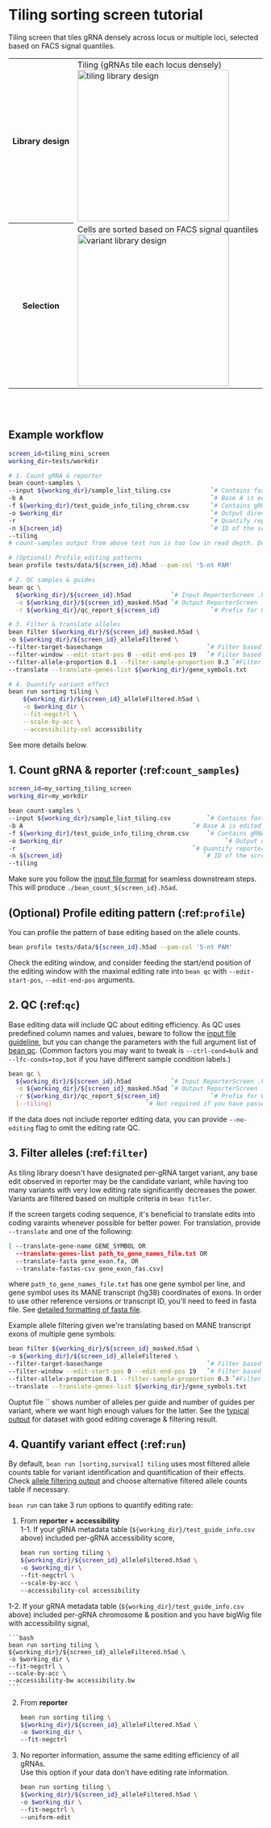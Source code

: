 # Tiling sorting screen tutorial
Tiling screen that tiles gRNA densely across locus or multiple loci, selected based on FACS signal quantiles.  

<table>
  <tr>
    <th>Library design</th>
    <td>Tiling (gRNAs tile each locus densely)   <br> <img src="/crispr-bean/assets/tiling.png" alt="tiling library design" width="300"/> </td>
  </tr>
  <tr>
    <th>Selection</th>
    <td>Cells are sorted based on FACS signal quantiles  <br>  <img src="/crispr-bean/assets/sorting_bins@8x.png" alt="variant library design" width="300"/></td>
  </tr>
</table>

<br></br>

## Example workflow
```bash
screen_id=tiling_mini_screen
working_dir=tests/workdir

# 1. Count gRNA & reporter
bean count-samples \
--input ${working_dir}/sample_list_tiling.csv           `# Contains fastq file path; see test file for example.`\
-b A                                                    `# Base A is edited (into G)` \
-f ${working_dir}/test_guide_info_tiling_chrom.csv      `# Contains gRNA metadata; see test file for example.`\
-o $working_dir                                         `# Output directory` \
-r                                                      `# Quantify reporter edits` \
-n ${screen_id}                                         `# ID of the screen` \
--tiling
# count-samples output from above test run is too low in read depth. Downstream processes can be run with test file included in the Github repo.

# (Optional) Profile editing patterns
bean profile tests/data/${screen_id}.h5ad --pam-col '5-nt PAM'

# 2. QC samples & guides
bean qc \
  ${working_dir}/${screen_id}.h5ad           `# Input ReporterScreen .h5ad file path` \
  -o ${working_dir}/${screen_id}_masked.h5ad `# Output ReporterScreen .h5ad file path` \
  -r ${working_dir}/qc_report_${screen_id}              `# Prefix for QC report` \

# 3. Filter & translate alleles
bean filter ${working_dir}/${screen_id}_masked.h5ad \
-o ${working_dir}/${screen_id}_alleleFiltered \
--filter-target-basechange                             `# Filter based on intended base changes. If -b A was provided in bean count, filters for A>G edit. If -b C was provided, filters for C>T edit.`\
--filter-window --edit-start-pos 0 --edit-end-pos 19   `# Filter based on editing window in spacer position within reporter.`\
--filter-allele-proportion 0.1 --filter-sample-proportion 0.3 `#Filter based on allele proportion larger than 0.1 in at least 0.3 (30%) of the control samples.` \
--translate --translate-genes-list ${working_dir}/gene_symbols.txt

# 4. Quantify variant effect
bean run sorting tiling \
    ${working_dir}/${screen_id}_alleleFiltered.h5ad \
    -o $working_dir \
    --fit-negctrl \
    --scale-by-acc \
    --accessibility-col accessibility
```

See more details below.

## 1. Count gRNA & reporter (:ref:`count_samples`)
```bash
screen_id=my_sorting_tiling_screen
working_dir=my_workdir

bean count-samples \
--input ${working_dir}/sample_list_tiling.csv          `# Contains fastq file path; see test file for example.`\
-b A                                               `# Base A is edited (into G)` \
-f ${working_dir}/test_guide_info_tiling_chrom.csv     `# Contains gRNA metadata; see test file for example.`\
-o $working_dir                                             `# Output directory` \
-r                                                 `# Quantify reporter edits` \
-n ${screen_id}                                       `# ID of the screen` \
--tiling
```

Make sure you follow the [input file format](https://pinellolab.github.io/crispr-bean/input.html) for seamless downstream steps. This will produce `./bean_count_${screen_id}.h5ad`. 

## (Optional) Profile editing pattern (:ref:`profile`)
You can profile the pattern of base editing based on the allele counts. 
```bash
bean profile tests/data/${screen_id}.h5ad --pam-col '5-nt PAM'
```
Check the editing window, and consider feeding the start/end position of the editing window with the maximal editing rate into `bean qc` with `--edit-start-pos`, `--edit-end-pos` arguments.


## 2. QC (:ref:`qc`)
Base editing data will include QC about editing efficiency. As QC uses predefined column names and values, beware to follow the [input file guideline](https://pinellolab.github.io/crispr-bean/input.html), but you can change the parameters with the full argument list of [bean qc](https://pinellolab.github.io/crispr-bean/qc.html). (Common factors you may want to tweak is `--ctrl-cond=bulk` and `--lfc-conds=top,bot` if you have different sample condition labels.)

```bash
bean qc \
  ${working_dir}/${screen_id}.h5ad           `# Input ReporterScreen .h5ad file path` \
  -o ${working_dir}/${screen_id}_masked.h5ad `# Output ReporterScreen .h5ad file path` \
  -r ${working_dir}/qc_report_${screen_id}              `# Prefix for QC report` \
  [--tiling]                          `# Not required if you have passed --tiling in counting step`
```



If the data does not include reporter editing data, you can provide `--no-editing` flag to omit the editing rate QC.

## 3. Filter alleles (:ref:`filter`)
As tiling library doesn't have designated per-gRNA target variant, any base edit observed in reporter may be the candidate variant, while having too many variants with very low editing rate significantly decreases the power. Variants are filtered based on multiple criteria in `bean fitler`.  

If the screen targets coding sequence, it's beneficial to translate edits into coding varaints whenever possible for better power. For translation, provide `--translate` and one of the following:

```bash
[ --translate-gene-name GENE_SYMBOL OR
  --translate-genes-list path_to_gene_names_file.txt OR
  --translate-fasta gene_exon.fa, OR
  --translate-fastas-csv gene_exon_fas.csv]
```

where `path_to_gene_names_file.txt` has one gene symbol per line, and gene symbol uses its MANE transcript (hg38) coordinates of exons. In order to use other reference versions or transcript ID, you'll need to feed in fasta file. See [detailed formatting of fasta file](https://pinellolab.github.io/crispr-bean/filter.html#translating-alleles).

Example allele filtering given we're translating based on MANE transcript exons of multiple gene symbols:

```bash
bean filter ${working_dir}/${screen_id}_masked.h5ad \
-o ${working_dir}/${screen_id}_alleleFiltered \
--filter-target-basechange                             `# Filter based on intended base changes. If -b A was provided in bean count, filters for A>G edit. If -b C was provided, filters for C>T edit.`\
--filter-window --edit-start-pos 0 --edit-end-pos 19   `# Filter based on editing window in spacer position within reporter.`\
--filter-allele-proportion 0.1 --filter-sample-proportion 0.3 `#Filter based on allele proportion larger than 0.1 in at least 0.3 (30%) of the control samples.` \
--translate --translate-genes-list ${working_dir}/gene_symbols.txt
```

Ouptut file `` shows number of alleles per guide and number of guides per variant, where we want high enough values for the latter. See the [typical output](https://github.com/pinellolab/crispr-bean/tree/main/docs/example_filtering_ouptut/) for dataset with good editing coverage & filtering result.

## 4. Quantify variant effect (:ref:`run`)
By default, `bean run [sorting,survival] tiling` uses most filtered allele counts table for variant identification and quantification of their effects. Check [allele filtering output](https://github.com/pinellolab/crispr-bean/tree/main/docs/example_filtering_ouptut/) and choose alternative filtered allele counts table if necessary.   

`bean run` can take 3 run options to quantify editing rate:  
1. From **reporter + accessibility**  
  1-1. If your gRNA metadata table (`${working_dir}/test_guide_info.csv` above) included per-gRNA accessibility score, 
  
    ```bash
    bean run sorting tiling \
    ${working_dir}/${screen_id}_alleleFiltered.h5ad \
    -o $working_dir \
    --fit-negctrl \
    --scale-by-acc \
    --accessibility-col accessibility
    ```

  1-2. If your gRNA metadata table (`${working_dir}/test_guide_info.csv` above) included per-gRNA chromosome & position and you have bigWig file with accessibility signal, 

    ```bash
    bean run sorting tiling \
    ${working_dir}/${screen_id}_alleleFiltered.h5ad \
    -o $working_dir \
    --fit-negctrl \
    --scale-by-acc \
    --accessibility-bw accessibility.bw
    ```

2. From **reporter**

    ```bash
    bean run sorting tiling \
    ${working_dir}/${screen_id}_alleleFiltered.h5ad \
    -o $working_dir \
    --fit-negctrl 
    ```

3. No reporter information, assume the same editing efficiency of all gRNAs.  
  Use this option if your data don't have editing rate information.

    ```bash
    bean run sorting tiling \
    ${working_dir}/${screen_id}_alleleFiltered.h5ad \
    -o $working_dir \
    --fit-negctrl \
    --uniform-edit
    ```